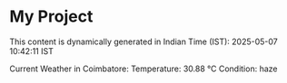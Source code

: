 # My Project

This content is dynamically generated in Indian Time (IST): 2025-05-07 10:42:11 IST


Current Weather in Coimbatore:
Temperature: 30.88 °C
Condition: haze
